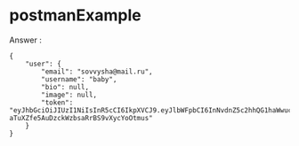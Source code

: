 # postmanExample

Answer :
    
    {
        "user": {
            "email": "sovvysha@mail.ru",
            "username": "baby",
            "bio": null,
            "image": null,
            "token": "eyJhbGciOiJIUzI1NiIsInR5cCI6IkpXVCJ9.eyJlbWFpbCI6InNvdnZ5c2hhQG1haWwucnUiLCJ1c2VybmFtZSI6ImJhYnkiLCJpYXQiOjE2NTcyMjMzMzAsImV4cCI6MTY2MjQwNzMzMH0.YETyIf3-aTuXZfe5AuDzckWzbsaRrBS9vXycYoOtmus"
        }
    }
  
